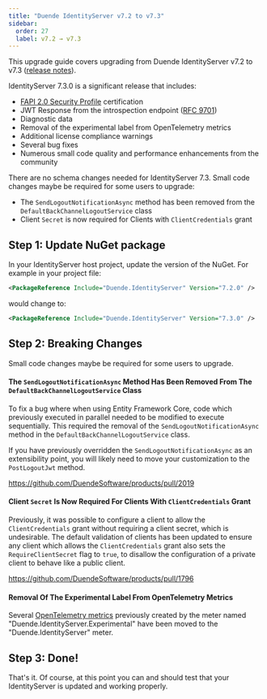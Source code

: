 ```yaml
---
title: "Duende IdentityServer v7.2 to v7.3"
sidebar:
  order: 27
  label: v7.2 → v7.3
---
```


This upgrade guide covers upgrading from Duende IdentityServer v7.2 to v7.3 ([release notes](https://github.com/DuendeSoftware/products/releases/tag/is-7.3.0)).

IdentityServer 7.3.0 is a significant release that includes:

- [FAPI 2.0 Security Profile](https://openid.net/specs/fapi-security-profile-2_0-final.html) certification
- JWT Response from the introspection endpoint ([RFC 9701](https://www.rfc-editor.org/rfc/rfc9701.html))
- Diagnostic data
- Removal of the experimental label from OpenTelemetry metrics
- Additional license compliance warnings
- Several bug fixes
- Numerous small code quality and performance enhancements from the community

There are no schema changes needed for IdentityServer 7.3. Small code changes maybe be required for some users to upgrade:

- The `SendLogoutNotificationAsync` method has been removed from the `DefaultBackChannelLogoutService` class
- Client `Secret` is now required for Clients with `ClientCredentials` grant

## Step 1: Update NuGet package

In your IdentityServer host project, update the version of the NuGet.
For example in your project file:

```xml
<PackageReference Include="Duende.IdentityServer" Version="7.2.0" />
```

would change to:

```xml
<PackageReference Include="Duende.IdentityServer" Version="7.3.0" />
```

## Step 2: Breaking Changes

Small code changes maybe be required for some users to upgrade.

#### The `SendLogoutNotificationAsync` Method Has Been Removed From The `DefaultBackChannelLogoutService` Class

To fix a bug where when using Entity Framework Core, code which previously executed in parallel needed to be modified to execute sequentially.
This required the removal of the `SendLogoutNotificationAsync` method in the `DefaultBackChannelLogoutService` class.

If you have previously overridden the `SendLogoutNotificationAsync` as an extensibility point, you will likely need to move your customization to the `PostLogoutJwt` method.

https://github.com/DuendeSoftware/products/pull/2019

#### Client `Secret` Is Now Required For Clients With `ClientCredentials` Grant

Previously, it was possible to configure a client to allow the `ClientCredentials` grant without requiring a client secret, which is undesirable.
The default validation of clients has been updated to ensure any client which allows the `ClientCredentials` grant also sets the `RequireClientSecret` flag to `true`,
to disallow the configuration of a private client to behave like a public client.

https://github.com/DuendeSoftware/products/pull/1796

#### Removal Of The Experimental Label From OpenTelemetry Metrics

Several [OpenTelemetry metrics](/identityserver/diagnostics/otel.md#detailed-metrics) previously created by the meter named
"Duende.IdentityServer.Experimental" have been moved to the "Duende.IdentityServer" meter.

## Step 3: Done!

That's it. Of course, at this point you can and should test that your IdentityServer is updated and working properly.
